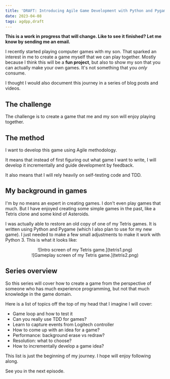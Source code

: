 ```yaml
---
title: 'DRAFT: Introducing Agile Game Development with Python and Pygame'
date: 2023-04-08
tags: agdpp,draft
---
```


**This is a work in progress that will change. Like to see it finished? Let me know by sending me an email.**

I recently started playing computer games with my son. That sparked an interest
in me to create a game myself that we can play together. Mostly because I think
this will be a **fun project**, but also to show my son that you can actually
make your own games. It's not something that you *only* consume.

I thought I would also document this journey in a series of blog posts and
videos.

## The challenge

The challenge is to create a game that me and my son will enjoy playing
together.

## The method

I want to develop this game using Agile methodology.

It means that instead of first figuring out what game I want
to write, I will develop it incrementally and guide development by feedback.

It also means that I will rely heavily on self-testing code and TDD.

## My background in games

I'm by no means an expert in creating games. I don't even play games that much.
But I have enjoyed creating some simple games in the past, like a Tetris clone
and some kind of Asteroids.

I was actually able to restore an old copy of one of my Tetris games. It is
written using Python and Pygame (which I also plan to use for my new game). I
just needed to make a few small adjustments to make it work with Python 3. This
is what it looks like:

<center>
![Intro screen of my Tetris game.](tetris1.png)
</center>

<center>
![Gameplay screen of my Tetris game.](tetris2.png)
</center>

## Series overview

So this series will cover how to create a game from the perspective of someone
who has much experience programming, but not that much knowledge in the game
domain.

Here is a list of topics off the top of my head that I imagine I will cover:

* Game loop and how to test it
* Can you really use TDD for games?
* Learn to capture events from Logitech controller
* How to come up with an idea for a game?
* Performance: background erase vs redraw?
* Resolution: what to choose?
* How to incrementally develop a game idea?

This list is just the beginning of my journey. I hope will enjoy following
along.

See you in the next episode.
